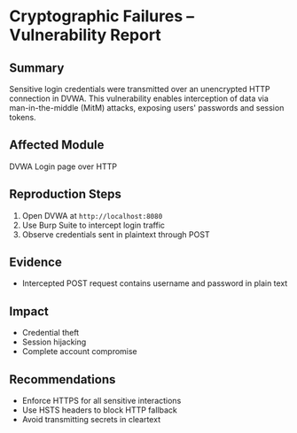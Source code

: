 # Cryptographic Failures – Vulnerability Report

## Summary
Sensitive login credentials were transmitted over an unencrypted HTTP connection in DVWA. This vulnerability enables interception of data via man-in-the-middle (MitM) attacks, exposing users' passwords and session tokens.

## Affected Module
DVWA Login page over HTTP

## Reproduction Steps
1. Open DVWA at `http://localhost:8080`
2. Use Burp Suite to intercept login traffic
3. Observe credentials sent in plaintext through POST

## Evidence
- Intercepted POST request contains username and password in plain text

## Impact
- Credential theft
- Session hijacking
- Complete account compromise

## Recommendations
- Enforce HTTPS for all sensitive interactions
- Use HSTS headers to block HTTP fallback
- Avoid transmitting secrets in cleartext
